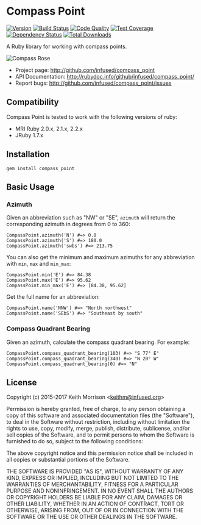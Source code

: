 # Compass Point
[![Version](http://img.shields.io/gem/v/compass_point.svg?style=flat)](https://rubygems.org/gems/compass_point)
[![Build Status](http://img.shields.io/travis/infused/compass_point/master.svg?style=flat)](http://travis-ci.org/infused/compass_point)
[![Code Quality](http://img.shields.io/codeclimate/maintainability/infused/compass_point.svg?style=flat)](https://codeclimate.com/github/infused/compass_point)
[![Test Coverage](http://img.shields.io/codeclimate/c/infused/compass_point.svg?style=flat)](https://codeclimate.com/github/infused/compass_point)
[![Dependency Status](http://img.shields.io/gemnasium/infused/compass_point.svg?style=flat)](https://gemnasium.com/infused/compass_point)
[![Total Downloads](https://img.shields.io/gem/dt/compass_point.svg)](https://rubygems.org/gems/compass_point/)

A Ruby library for working with compass points.

![Compass Rose](https://upload.wikimedia.org/wikipedia/commons/thumb/f/f8/Compass_Rose_English_North.svg/237px-Compass_Rose_English_North.svg.png)

* Project page: <http://github.com/infused/compass_point>
* API Documentation: <http://rubydoc.info/github/infused/compass_point/>
* Report bugs: <http://github.com/infused/compass_point/issues>

## Compatibility

Compass Point is tested to work with the following versions of ruby:

* MRI Ruby 2.0.x, 2.1.x, 2.2.x
* JRuby 1.7.x

## Installation

    gem install compass_point

## Basic Usage

### Azimuth

Given an abbreviation such as "NW" or "SE", `azimuth` will
return the corresponding azimuth in degrees from 0 to 360:

    CompassPoint.azimuth('N') #=> 0.0
    CompassPoint.azimuth('S') #=> 180.0
    CompassPoint.azimuth('swbs') #=> 213.75


You can also get the minimum and maximum azimuths for any
abbreviation with `min`, `max` and `min_max`:

    CompassPoint.min('E') #=> 84.38
    CompassPoint.max('E') #=> 95.62
    CompassPoint.min_max('E') #=> [84.38, 95.62]

Get the full name for an abbreviation:

    CompassPoint.name('NNW') #=> "North northwest"
    CompassPoint.name('SEbS') #=> "Southeast by south"


### Compass Quadrant Bearing

Given an azimuth, calculate the compass quadrant bearing.  For
example:

    CompassPoint.compass_quadrant_bearing(103) #=> "S 77° E"
    CompassPoint.compass_quadrant_bearing(340) #=> "N 20° W"
    CompassPoint.compass_quadrant_bearing(0) #=> "N"

## License

Copyright (c) 2015-2017 Keith Morrison <<keithm@infused.org>>

Permission is hereby granted, free of charge, to any person
obtaining a copy of this software and associated documentation
files (the "Software"), to deal in the Software without
restriction, including without limitation the rights to use,
copy, modify, merge, publish, distribute, sublicense, and/or sell
copies of the Software, and to permit persons to whom the
Software is furnished to do so, subject to the following
conditions:

The above copyright notice and this permission notice shall be
included in all copies or substantial portions of the Software.

THE SOFTWARE IS PROVIDED "AS IS", WITHOUT WARRANTY OF ANY KIND,
EXPRESS OR IMPLIED, INCLUDING BUT NOT LIMITED TO THE WARRANTIES
OF MERCHANTABILITY, FITNESS FOR A PARTICULAR PURPOSE AND
NONINFRINGEMENT. IN NO EVENT SHALL THE AUTHORS OR COPYRIGHT
HOLDERS BE LIABLE FOR ANY CLAIM, DAMAGES OR OTHER LIABILITY,
WHETHER IN AN ACTION OF CONTRACT, TORT OR OTHERWISE, ARISING
FROM, OUT OF OR IN CONNECTION WITH THE SOFTWARE OR THE USE OR
OTHER DEALINGS IN THE SOFTWARE.
